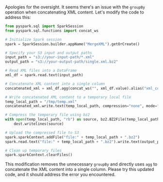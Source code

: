 Apologies for the oversight. It seems there's an issue with the `groupBy` operation when concatenating XML content. Let's modify the code to address this:

```python
from pyspark.sql import SparkSession
from pyspark.sql.functions import concat_ws

# Initialize Spark session
spark = SparkSession.builder.appName("MergeXML").getOrCreate()

# Specify your S3 input and output paths
input_path = "s3://your-input-path/*.xml"
output_path = "s3://your-output-path/single.xml.bz2"

# Read XML files into a DataFrame
xml_df = spark.read.text(input_path)

# Concatenate XML content into a single column
concatenated_xml = xml_df.agg(concat_ws("", xml_df.value).alias("xml_content"))

# Write concatenated XML content to a temporary local file
temp_local_path = "/tmp/temp.xml"
concatenated_xml.write.text(temp_local_path, compression="none", mode="overwrite")

# Compress the temporary file using bz2
with open(temp_local_path, "rb") as source, bz2.BZ2File(temp_local_path + ".bz2", "wb") as dest:
    dest.writelines(source)

# Upload the compressed file to S3
spark.sparkContext.addFile("file:" + temp_local_path + ".bz2")
spark.read.text("file:" + temp_local_path + ".bz2").write.text(output_path, compression="bzip2", mode="overwrite")

# Clean up temporary files
spark.sparkContext.clearFiles()
```

This modification removes the unnecessary `groupBy` and directly uses `agg` to concatenate the XML content into a single column. Please try this updated code, and it should address the error you encountered.
